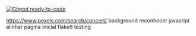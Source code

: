 [![Gitpod ready-to-code](https://img.shields.io/badge/Gitpod-ready--to--code-blue?logo=gitpod)](https://gitpod.io/#https://github.com/ricardorams/event-task-management-app)

https://www.pexels.com/search/concert/ background
reconhecer javasript
alinhar pagina inicial
flake8 testing
